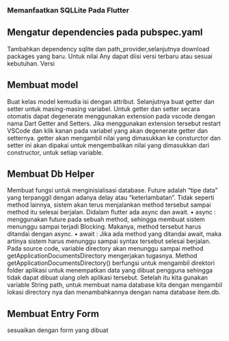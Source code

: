 ### Memanfaatkan SQLLite Pada Flutter
## Mengatur dependencies pada pubspec.yaml
Tambahkan dependency sqlite dan path_provider,selanjutnya download packages yang baru. Untuk nilai Any dapat diisi versi terbaru atau sesuai kebutuhan. Versi

## Membuat model
Buat kelas model kemudia isi dengan attribut. 
Selanjutnya buat getter dan setter untuk masing-masing variabel. Untuk getter dan setter
secara otomatis dapat degenerate menggunakan extension pada vscode dengan nama Dart
Getter and Setters. Jika menggunakan extension tersebut restart VSCode dan klik kanan pada
variabel yang akan degenerate getter dan setternya.
getter akan mengambil nilai yang dimasukkan ke consturctor dan setter ini akan dipakai
untuk mengembalikan nilai yang dimasukkan dari constructor, untuk setiap variable.

## Membuat Db Helper
Membuat fungsi untuk menginisialisasi database. Future adalah “tipe data” yang terpanggil dengan adanya delay atau “keterlambatan”. Tidak seperti method lainnya, sistem akan terus menjalankan method tersebut sampai method itu selesai berjalan.
Didalam flutter ada async dan await.
• async : menggunakan future pada sebuah method, sehingga membuat sistem menunggu
sampai terjadi Blocking. Makanya, method tersebut harus ditandai dengan async.
• await : Jika ada method yang ditandai await, maka artinya sistem harus menunggu sampai
syntax tersebut selesai berjalan.
Pada source code, variable directory akan menunggu sampai method
getApplicationDocumentsDirectory mengerjakan tugasnya. Method
getApplicationDocumentsDirectory() berfungsi untuk mengambil direktori folder aplikasi
untuk menempatkan data yang dibuat pengguna sehingga tidak dapat dibuat ulang oleh
aplikasi tersebut. Setelah itu kita gunakan variable String path, untuk membuat nama
database kita dengan mengambil lokasi directory nya dan menambahkannya dengan nama
database item.db.
## Membuat Entry Form
sesuaikan dengan form yang dibuat